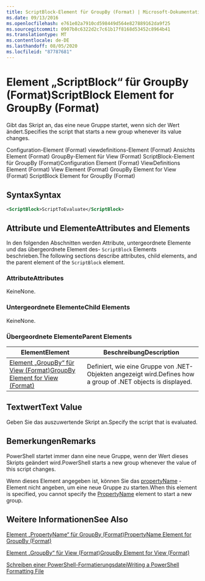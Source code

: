 ```yaml
---
title: ScriptBlock-Element für GroupBy (Format) | Microsoft-Dokumentation
ms.date: 09/13/2016
ms.openlocfilehash: e761e02a7910cd598449d564e827889162da9f25
ms.sourcegitcommit: 0907b8c6322d2c7c61b17f8168d53452c8964b41
ms.translationtype: MT
ms.contentlocale: de-DE
ms.lasthandoff: 08/05/2020
ms.locfileid: "87787681"
---
```

# <a name="scriptblock-element-for-groupby-format"></a><span data-ttu-id="553bf-102">Element „ScriptBlock“ für GroupBy (Format)</span><span class="sxs-lookup"><span data-stu-id="553bf-102">ScriptBlock Element for GroupBy (Format)</span></span>

<span data-ttu-id="553bf-103">Gibt das Skript an, das eine neue Gruppe startet, wenn sich der Wert ändert.</span><span class="sxs-lookup"><span data-stu-id="553bf-103">Specifies the script that starts a new group whenever its value changes.</span></span>

<span data-ttu-id="553bf-104">Configuration-Element (Format) viewdefinitions-Element (Format) Ansichts Element (Format) GroupBy-Element für View (Format) ScriptBlock-Element für GroupBy (Format)</span><span class="sxs-lookup"><span data-stu-id="553bf-104">Configuration Element (Format) ViewDefinitions Element (Format) View Element (Format) GroupBy Element for View (Format) ScriptBlock Element for GroupBy (Format)</span></span>

## <a name="syntax"></a><span data-ttu-id="553bf-105">Syntax</span><span class="sxs-lookup"><span data-stu-id="553bf-105">Syntax</span></span>

```xml
<ScriptBlock>ScriptToEvaluate</ScriptBlock>
```

## <a name="attributes-and-elements"></a><span data-ttu-id="553bf-106">Attribute und Elemente</span><span class="sxs-lookup"><span data-stu-id="553bf-106">Attributes and Elements</span></span>

<span data-ttu-id="553bf-107">In den folgenden Abschnitten werden Attribute, untergeordnete Elemente und das übergeordnete Element des- `ScriptBlock` Elements beschrieben.</span><span class="sxs-lookup"><span data-stu-id="553bf-107">The following sections describe attributes, child elements, and the parent element of the `ScriptBlock` element.</span></span>

### <a name="attributes"></a><span data-ttu-id="553bf-108">Attribute</span><span class="sxs-lookup"><span data-stu-id="553bf-108">Attributes</span></span>

<span data-ttu-id="553bf-109">Keine</span><span class="sxs-lookup"><span data-stu-id="553bf-109">None.</span></span>

### <a name="child-elements"></a><span data-ttu-id="553bf-110">Untergeordnete Elemente</span><span class="sxs-lookup"><span data-stu-id="553bf-110">Child Elements</span></span>

<span data-ttu-id="553bf-111">Keine</span><span class="sxs-lookup"><span data-stu-id="553bf-111">None.</span></span>

### <a name="parent-elements"></a><span data-ttu-id="553bf-112">Übergeordnete Elemente</span><span class="sxs-lookup"><span data-stu-id="553bf-112">Parent Elements</span></span>

|<span data-ttu-id="553bf-113">Element</span><span class="sxs-lookup"><span data-stu-id="553bf-113">Element</span></span>|<span data-ttu-id="553bf-114">Beschreibung</span><span class="sxs-lookup"><span data-stu-id="553bf-114">Description</span></span>|
|-------------|-----------------|
|[<span data-ttu-id="553bf-115">Element „GroupBy“ für View (Format)</span><span class="sxs-lookup"><span data-stu-id="553bf-115">GroupBy Element for View (Format)</span></span>](./groupby-element-for-view-format.md)|<span data-ttu-id="553bf-116">Definiert, wie eine Gruppe von .NET-Objekten angezeigt wird.</span><span class="sxs-lookup"><span data-stu-id="553bf-116">Defines how a group of .NET objects is displayed.</span></span>|

## <a name="text-value"></a><span data-ttu-id="553bf-117">Textwert</span><span class="sxs-lookup"><span data-stu-id="553bf-117">Text Value</span></span>

<span data-ttu-id="553bf-118">Geben Sie das auszuwertende Skript an.</span><span class="sxs-lookup"><span data-stu-id="553bf-118">Specify the script that is evaluated.</span></span>

## <a name="remarks"></a><span data-ttu-id="553bf-119">Bemerkungen</span><span class="sxs-lookup"><span data-stu-id="553bf-119">Remarks</span></span>

<span data-ttu-id="553bf-120">PowerShell startet immer dann eine neue Gruppe, wenn der Wert dieses Skripts geändert wird.</span><span class="sxs-lookup"><span data-stu-id="553bf-120">PowerShell starts a new group whenever the value of this script changes.</span></span>

<span data-ttu-id="553bf-121">Wenn dieses Element angegeben ist, können Sie das [propertyName](propertyname-element-for-groupby-format.md) -Element nicht angeben, um eine neue Gruppe zu starten.</span><span class="sxs-lookup"><span data-stu-id="553bf-121">When this element is specified, you cannot specify the [PropertyName](propertyname-element-for-groupby-format.md) element to start a new group.</span></span>

## <a name="see-also"></a><span data-ttu-id="553bf-122">Weitere Informationen</span><span class="sxs-lookup"><span data-stu-id="553bf-122">See Also</span></span>

[<span data-ttu-id="553bf-123">Element „PropertyName“ für GroupBy (Format)</span><span class="sxs-lookup"><span data-stu-id="553bf-123">PropertyName Element for GroupBy (Format)</span></span>](propertyname-element-for-groupby-format.md)

[<span data-ttu-id="553bf-124">Element „GroupBy“ für View (Format)</span><span class="sxs-lookup"><span data-stu-id="553bf-124">GroupBy Element for View (Format)</span></span>](groupby-element-for-view-format.md)

[<span data-ttu-id="553bf-125">Schreiben einer PowerShell-Formatierungsdatei</span><span class="sxs-lookup"><span data-stu-id="553bf-125">Writing a PowerShell Formatting File</span></span>](writing-a-powershell-formatting-file.md)
